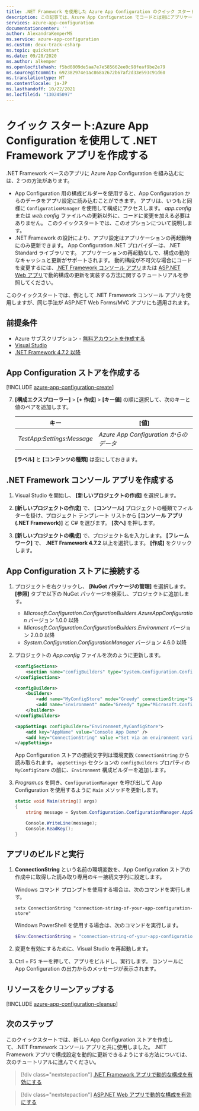```yaml
---
title: .NET Framework を使用した Azure App Configuration のクイック スタート | Microsoft Docs
description: この記事では、Azure App Configuration でコードとは別にアプリケーション設定のストレージと管理を一元化して、.NET Framework アプリを作成します。
services: azure-app-configuration
documentationcenter: ''
author: AlexandraKemperMS
ms.service: azure-app-configuration
ms.custom: devx-track-csharp
ms.topic: quickstart
ms.date: 09/28/2020
ms.author: alkemper
ms.openlocfilehash: f5bd0809de5aa7e7e585662ee0c98feaf9be2e79
ms.sourcegitcommit: 692382974e1ac868a2672b67af2d33e593c91d60
ms.translationtype: HT
ms.contentlocale: ja-JP
ms.lasthandoff: 10/22/2021
ms.locfileid: "130245097"
---
```

# <a name="quickstart-create-a-net-framework-app-with-azure-app-configuration"></a>クイック スタート:Azure App Configuration を使用して .NET Framework アプリを作成する

.NET Framework ベースのアプリに Azure App Configuration を組み込むには、2 つの方法があります。
- App Configuration 用の構成ビルダーを使用すると、App Configuration からのデータをアプリ設定に読み込むことができます。 アプリは、いつもと同様に `ConfigurationManager` を使用して構成にアクセスします。 *app.config* または *web.config* ファイルへの更新以外に、コードに変更を加える必要はありません。 このクイックスタートでは、このオプションについて説明します。
- .NET Framework の設計により、アプリ設定はアプリケーションの再起動時にのみ更新できます。 App Configuration .NET プロバイダーは、.NET Standard ライブラリです。 アプリケーションの再起動なしで、構成の動的なキャッシュと更新がサポートされます。 動的構成が不可欠な場合にコードを変更するには、[.NET Framework コンソール アプリ](./enable-dynamic-configuration-dotnet.md)または [ASP.NET Web アプリ](./enable-dynamic-configuration-aspnet-netfx.md)で動的構成の更新を実装する方法に関するチュートリアルを参照してください。

このクイックスタートでは、例として .NET Framework コンソール アプリを使用しますが、同じ手法が ASP.NET Web Forms/MVC アプリにも適用されます。

## <a name="prerequisites"></a>前提条件

- Azure サブスクリプション - [無料アカウントを作成する](https://azure.microsoft.com/free/dotnet)
- [Visual Studio](https://visualstudio.microsoft.com/vs)
- [.NET Framework 4.7.2 以降](https://dotnet.microsoft.com/download/dotnet-framework)

## <a name="create-an-app-configuration-store"></a>App Configuration ストアを作成する

[!INCLUDE [azure-app-configuration-create](../../includes/azure-app-configuration-create.md)]

7. **[構成エクスプローラー]**  >  **[+ 作成]**  >  **[キー値]** の順に選択して、次のキーと値のペアを追加します。

    | キー                        | [値]                               |
    |----------------------------|-------------------------------------|
    | *TestApp:Settings:Message* | *Azure App Configuration からのデータ* |

    **[ラベル]** と **[コンテンツの種類]** は空にしておきます。

## <a name="create-a-net-framework-console-app"></a>.NET Framework コンソール アプリを作成する

1. Visual Studio を開始し、 **[新しいプロジェクトの作成]** を選択します。

1. **[新しいプロジェクトの作成]** で、 **[コンソール]** プロジェクトの種類でフィルターを掛け、プロジェクト テンプレート リストから **[コンソール アプリ (.NET Framework)]** と C# を選びます。 **[次へ]** を押します。

1. **[新しいプロジェクトの構成]** で、プロジェクト名を入力します。 **[フレームワーク]** で、 **.NET Framework 4.7.2** 以上を選択します。 **[作成]** をクリックします。

## <a name="connect-to-an-app-configuration-store"></a>App Configuration ストアに接続する

1. プロジェクトを右クリックし、 **[NuGet パッケージの管理]** を選択します。 **[参照]** タブで以下の NuGet パッケージを検索し、プロジェクトに追加します。

    - *Microsoft.Configuration.ConfigurationBuilders.AzureAppConfiguration* バージョン 1.0.0 以降
    - *Microsoft.Configuration.ConfigurationBuilders.Environment* バージョン 2.0.0 以降
    - *System.Configuration.ConfigurationManager* バージョン 4.6.0 以降

1. プロジェクトの *App.config* ファイルを次のように更新します。

    ```xml
    <configSections>
        <section name="configBuilders" type="System.Configuration.ConfigurationBuildersSection, System.Configuration, Version=4.0.0.0, Culture=neutral, PublicKeyToken=b03f5f7f11d50a3a" restartOnExternalChanges="false" requirePermission="false" />
    </configSections>

    <configBuilders>
        <builders>
            <add name="MyConfigStore" mode="Greedy" connectionString="${ConnectionString}" type="Microsoft.Configuration.ConfigurationBuilders.AzureAppConfigurationBuilder, Microsoft.Configuration.ConfigurationBuilders.AzureAppConfiguration" />
            <add name="Environment" mode="Greedy" type="Microsoft.Configuration.ConfigurationBuilders.EnvironmentConfigBuilder, Microsoft.Configuration.ConfigurationBuilders.Environment" />
        </builders>
    </configBuilders>

    <appSettings configBuilders="Environment,MyConfigStore">
        <add key="AppName" value="Console App Demo" />
        <add key="ConnectionString" value ="Set via an environment variable - for example, dev, test, staging, or production connection string." />
    </appSettings>
    ```

   App Configuration ストアの接続文字列は環境変数 `ConnectionString` から読み取られます。 `appSettings` セクションの `configBuilders` プロパティの `MyConfigStore` の前に、`Environment` 構成ビルダーを追加します。

1. *Program.cs* を開き、`ConfigurationManager` を呼び出して App Configuration を使用するように `Main` メソッドを更新します。

    ```csharp
    static void Main(string[] args)
    {
        string message = System.Configuration.ConfigurationManager.AppSettings["TestApp:Settings:Message"];

        Console.WriteLine(message);
        Console.ReadKey();
    }
    ```

## <a name="build-and-run-the-app"></a>アプリのビルドと実行

1. **ConnectionString** という名前の環境変数を、App Configuration ストアの作成中に取得した読み取り専用のキー接続文字列に設定します。 

    Windows コマンド プロンプトを使用する場合は、次のコマンドを実行します。
    ```console
    setx ConnectionString "connection-string-of-your-app-configuration-store"
    ```

    Windows PowerShell を使用する場合は、次のコマンドを実行します。
    ```powershell
    $Env:ConnectionString = "connection-string-of-your-app-configuration-store"
    ```

1. 変更を有効にするために、Visual Studio を再起動します。 

1. Ctrl + F5 キーを押して、アプリをビルドし、実行します。 コンソールに App Configuration の出力からのメッセージが表示されます。

## <a name="clean-up-resources"></a>リソースをクリーンアップする

[!INCLUDE [azure-app-configuration-cleanup](../../includes/azure-app-configuration-cleanup.md)]

## <a name="next-steps"></a>次のステップ

このクイックスタートでは、新しい App Configuration ストアを作成して、.NET Framework コンソール アプリと共に使用しました。 .NET Framework アプリで構成設定を動的に更新できるようにする方法については、次のチュートリアルに進んでください。

> [!div class="nextstepaction"]
> [.NET Framework アプリで動的な構成を有効にする](./enable-dynamic-configuration-dotnet.md)

> [!div class="nextstepaction"]
> [ASP.NET Web アプリで動的な構成を有効にする](./enable-dynamic-configuration-aspnet-netfx.md)
